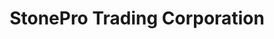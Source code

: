 ---
title: "StonePro Trading Corporation"
url: /bacoor/stonepro-trading-corporation/
shop: Baustoffe
---